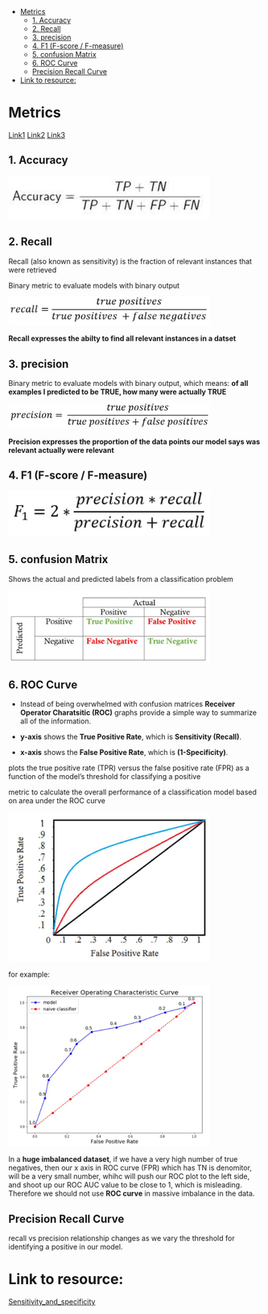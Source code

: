 
<!--ts-->
   * [Metrics](#metrics)
      * [1. Accuracy](#1-accuracy)
      * [2. Recall](#2-recall)
      * [3. precision](#3-precision)
      * [4. F1 (F-score / F-measure)](#4-f1-f-score--f-measure)
      * [5. confusion Matrix](#5-confusion-matrix)
      * [6. ROC Curve](#6-roc-curve)
      * [Precision Recall Curve](#precision-recall-curve)
   * [Link to resource:](#link-to-resource)

<!-- Added by: gil_diy, at: Wed 16 Feb 2022 13:36:57 IST -->

<!--te-->
# Metrics


[Link1](https://youtu.be/aWAnNHXIKww)
[Link2](https://youtu.be/A_ZKMsZ3f3o)
[Link3](https://youtu.be/A_ZKMsZ3f3o)

## 1. Accuracy

<p align="center" style="width:400px;" >
  <img src="images/metrics/accuracy.jpg" title="tool tip here">
</p>


## 2. Recall

Recall (also known as sensitivity) is the fraction of relevant instances that were retrieved

Binary metric to evaluate models with binary output

<p align="center" style="width:400px;" >
  <img src="images/metrics/recall.jpg" title="tool tip here">
</p>


**Recall expresses the abilty to find all relevant instances in a datset**

## 3. precision

Binary metric to evaluate models with binary output, which means:
**of all examples I predicted to be TRUE, how many were actually TRUE**

<p align="center" style="width:400px;" >
  <img src="images/metrics/precision.jpg" title="tool tip here">
</p>


**Precision expresses the proportion of the data points our model says was relevant actually were relevant**


## 4. F1 (F-score / F-measure)

<p align="center"  style="width:400px;" >
  <img src="images/metrics/f1.jpg" title="tool tip here">
</p>


## 5. confusion Matrix

Shows the actual and predicted labels from a classification problem

<p align="center" style="width:400px;" >
  <img src="images/metrics/confusion_metrics.jpg" title="tool tip here">
</p>

## 6. ROC Curve


* Instead of being overwhelmed with confusion matrices **Receiver Operator Charatsitic (ROC)** graphs provide a simple way to summarize all of the information.


* **y-axis** shows the **True Positive Rate**, which is **Sensitivity (Recall)**.

* **x-axis** shows the **False Positive Rate**, which is **(1-Specificity)**.


plots the true positive rate (TPR) versus the false positive rate (FPR) as a function of the model’s threshold for classifying a positive

metric to calculate the overall performance of a classification model based on area under the ROC curve

<p align="center" style="width:400px;">
  <img src="images/metrics/roc.jpg" title="tool tip here">
</p>


for example: 

<p align="center" style="width:400px;">
  <img src="images/metrics/roc2.jpg" title="tool tip here">
</p>

In a **huge imbalanced dataset**, if we have a very high number of true negatives, then our x axis in ROC curve (FPR) which has TN is denomitor, will be a very small number, whihc will push our ROC plot to the left side,
and shoot up our ROC AUC value to be close to 1, which is misleading.
Therefore we should not use **ROC curve** in massive imbalance in the data.

## Precision Recall Curve



 recall vs precision relationship changes as we vary the threshold for identifying a positive in our model. 

# Link to resource:

[Sensitivity_and_specificity](https://en.wikipedia.org/wiki/Sensitivity_and_specificity)